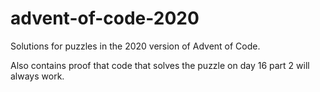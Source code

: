 # advent-of-code-2020
Solutions for puzzles in the 2020 version of Advent of Code.

Also contains proof that code that solves the puzzle on day 16 part 2 will always work.